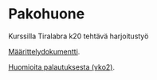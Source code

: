 # Pakohuone
Kurssilla Tiralabra k20 tehtävä harjoitustyö

[Määrittelydokumentti](https://github.com/Hipsterisiili/Pakohuone/blob/master/M%C3%A4%C3%A4rittelydokumentti.md).

[Huomioita palautuksesta (vko2)](https://github.com/Hipsterisiili/Pakohuone/blob/master/Huomioita_palautuksesta_vko2.md).



